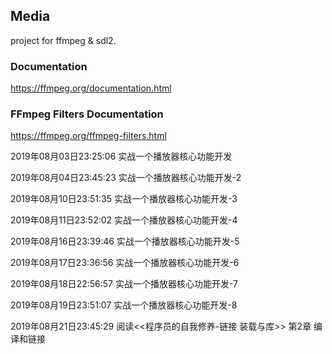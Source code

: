 ## Media

project for ffmpeg & sdl2.


### Documentation

https://ffmpeg.org/documentation.html



### FFmpeg Filters Documentation

<https://ffmpeg.org/ffmpeg-filters.html>



2019年08月03日23:25:06 实战一个播放器核心功能开发

2019年08月04日23:45:23 实战一个播放器核心功能开发-2

2019年08月10日23:51:35 实战一个播放器核心功能开发-3

2019年08月11日23:52:02 实战一个播放器核心功能开发-4

2019年08月16日23:39:46 实战一个播放器核心功能开发-5

2019年08月17日23:36:56 实战一个播放器核心功能开发-6

2019年08月18日22:56:57 实战一个播放器核心功能开发-7

2019年08月19日23:51:07 实战一个播放器核心功能开发-8

2019年08月21日23:45:29 阅读<<程序员的自我修养-链接 装载与库>>  第2章 编译和链接